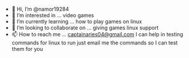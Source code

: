 - 👋 Hi, I’m @namor19284
- 👀 I’m interested in ... video games
- 🌱 I’m currently learning ... how to play games on linux
- 💞️ I’m looking to collaborate on ... giving games linux support
- 📫 How to reach me ... captainaries04@gmail.com
I can help in testing commands for linux to run just email me the commands so I can test them for you
<!---
namor19284/namor19284 is a ✨ special ✨ repository because its `README.md` (this file) appears on your GitHub profile.
You can click the Preview link to take a look at your changes.
--->
